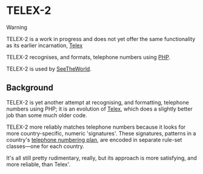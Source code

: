 # TELEX-2

> [!WARNING]
> TELEX-2 is a work in progress and does not yet offer the same functionality as its earlier incarnation, [Telex](https://github.com/libtelex/telex)

TELEX-2 recognises, and formats, telephone numbers using [PHP](https://www.php.net/).

TELEX-2 is used by [SeeTheWorld](https://www.seetheworld.com/).

## Background

TELEX-2 is yet another attempt at recognising, and formatting, telephone numbers using PHP; it is an evolution of [Telex](https://github.com/libtelex/telex), which does a slightly better job than some much older code.

TELEX-2 more reliably matches telephone numbers because it looks for more country-specific, numeric 'signatures'.  These signatures, patterns in a country's [telephone numbering plan](https://en.wikipedia.org/wiki/Telephone_numbering_plan), are encoded in separate rule-set classes&mdash;one for each country.

It's all still pretty rudimentary, really, but its approach is more satisfying, and more reliable, than Telex'.

